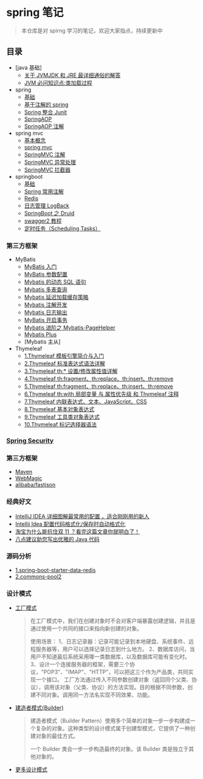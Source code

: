 # spring 笔记

> 本仓库是对 spirng 学习的笔记，欢迎大家指点，持续更新中

## 目录

- [java 基础]
  - [关于 JVMJDK 和 JRE 最详细通俗的解答](/notes/java/关于JVMJDK和JRE最详细通俗的解答.md)
  - [JVM 必问知识点:类加载过程](https://mp.weixin.qq.com/s/jut6U-J5XubPOk5eiEWZew)
- spring
  - [基础](/notes/spring/spring.md)
  - [基于注解的 spring](/notes/spring/springIOC注解.md)
  - [Spring 整合 Junit](/notes/spring/Spring整合Junit.md)
  - [SpringAOP](/notes/spring/SpringAOP.md)
  - [SpringAOP 注解](/notes/spring/SpringAOP注解.md)
- spring mvc
  - [基本概念](/notes/springmvc/基本概念.md)
  - [spring mvc](/notes/springmvc/springmvc.md)
  - [SpringMVC 注解](/notes/springmvc/SpringMVC注解.md)
  - [SpringMVC 异常处理](/notes/springmvc/SpringMVC异常处理.md)
  - [SpringMVC 拦截器](/notes/springmvc/SpringMVC拦截器.md)
- springboot
  - [基础](/notes/springboot/SpringBoot基础.md)
  - [Spring 常用注解](/notes/springboot/Spring常用注解.md)
  - [Redis](/notes/springboot/Redis.md)
  - [日志管理 LogBack](/notes/springboot/SpringBoot的日志详解.md)
  - [SpringBoot 之 Druid](/notes/springboot/SpringBoot之Druid.md)
  - [swagger2 教程](/notes/springboot/swagger2教程.md)
  - [定时任务（Scheduling Tasks）](/notes/springboot/定时任务.md)

### 第三方框架

- MyBatis
  - [MyBatis 入门](/notes/MyBatis/MyBatis入门.md)
  - [MyBatis 参数配置](/notes/MyBatis/MyBatis参数配置.md)
  - [Mybatis 的动态 SQL 语句](/notes/MyBatis/Mybatis的动态SQL语句.md)
  - [Mybatis 多表查询](/notes/MyBatis/Mybatis多表查询.md)
  - [Mybatis 延迟加载缓存策略](/notes/MyBatis/Mybatis延迟加载策略.md)
  - [Mybatis 注解开发](/notes/MyBatis/Mybatis注解开发.md)
  - [Mybatis 日志输出](/notes/MyBatis/Mybatis日志输出.md)
  - [MyBatis 开启事务](/notes/MyBatis/MyBatis开启事务.md)
  - [Mybatis 进阶之 Mybatis-PageHelper](/notes/MyBatis/SpringBoot进阶之Mybatis-PageHelper.md)
  - [Mybatis Plus](https://mybatis.plus/guide/)
  - [Mybatis 主从]
- Thymeleaf
  - [1.Thymeleaf 模板引擎简介与入门](/notes/Thymeleaf/1.Thymeleaf模板引擎简介与入门.md)
  - [2.Thymeleaf 标准表达式语法详解](/notes/Thymeleaf/2.Thymeleaf标准表达式语法详解.md)
  - [3.Thymeleaf th:\* 设置/修改属性值详解](/notes/Thymeleaf/3.th详解.md)
  - [4.Thymeleaf th:fragment、th:replace、th:insert、th:remove](/notes/Thymeleaf/4.Thymeleaf.md)
  - [5.Thymeleaf th:fragment、th:replace、th:insert、th:remove](/notes/Thymeleaf/5.Thymeleaf.md)
  - [6.Thymeleaf th:with 局部变量 与 属性优先级 和 Thymeleaf 注释](/notes/Thymeleaf/6.Thymeleaf.md)
  - [7.Thymeleaf 内联表达式、文本、JavaScript、CSS](/notes/Thymeleaf/7.Thymeleaf.md)
  - [8.Thymeleaf 基本对象表达式](/notes/Thymeleaf/8.Thymeleaf.md)
  - [9.Thymeleaf 工具类对象表达式](/notes/Thymeleaf/9.Thymeleaf.md)
  - [10.Thymeleaf 标记选择器语法](/notes/Thymeleaf/10.Thymeleaf.md)

### [Spring Security](/notes/Spring%20Security/README.md)

### 第三方框架

- [Maven](https://my.oschina.net/huangyong/blog/194583)
- [WebMagic](./notes/WebMagic/README.md)
- [alibaba/fastjson](https://github.com/alibaba/fastjson)

### 经典好文

- [IntelliJ IDEA 详细图解最常用的配置 ，适合刚刚用的新人](https://mp.weixin.qq.com/s/v6rOqKzItymQKyFFaIlSWA?spm=a2c4e.10696291.0.0.677f19a4Bh84bR)
- [Intellij Idea 配置代码格式化/保存时自动格式化](https://blog.csdn.net/agonie201218/article/details/103040885)
- [淘宝为什么能抗住双 11 ？看完这篇文章你就明白了！](https://mp.weixin.qq.com/s/4yB0MwqYcSyPh2KDAOh_Vg)
- [八点建议助您写出优雅的 Java 代码](https://mp.weixin.qq.com/s?__biz=Mzg2OTA0Njk0OA==&mid=2247485140&idx=1&sn=ecaeace613474f1859aaeed0282ae680&chksm=cea2491ff9d5c00982ffaece847ce1aead89fdb3fe190752d9837c075c79fc95db5940992c56&token=1328169465&lang=zh_CN&scene=21#wechat_redirect)

### 源码分析

- [1.spring-boot-starter-data-redis](/notes/source/1.spring-boot-starter-data-redis.md)
- [2.commons-pool2](/notes/source/2.commons-pool2.md)

### 设计模式

- [工厂模式](https://www.runoob.com/design-pattern/factory-pattern.html)
  > 在工厂模式中，我们在创建对象时不会对客户端暴露创建逻辑，并且是通过使用一个共同的接口来指向新创建的对象。
  >
  > 使用场景： 1、日志记录器：记录可能记录到本地硬盘、系统事件、远程服务器等，用户可以选择记录日志到什么地方。 2、数据库访问，当用户不知道最后系统采用哪一类数据库，以及数据库可能有变化时。 3、设计一个连接服务器的框架，需要三个协议，"POP3"、"IMAP"、"HTTP"，可以把这三个作为产品类，共同实现一个接口。
  > 工厂方法通过传入不同参数创建对象（返回同个父类、协议），调用该对象（父类、协议）的方法实现。目的根据不同参数，创建不同对象。调用同一方法名实现不同效果、功能。
- [建造者模式(Builder)](https://www.runoob.com/design-pattern/builder-pattern.html)
  > 建造者模式（Builder Pattern）使用多个简单的对象一步一步构建成一个复杂的对象。这种类型的设计模式属于创建型模式，它提供了一种创建对象的最佳方式。
  >
  > 一个 Builder 类会一步一步构造最终的对象。该 Builder 类是独立于其他对象的。
- [更多设计模式](https://www.runoob.com/design-pattern/design-pattern-tutorial.html)
